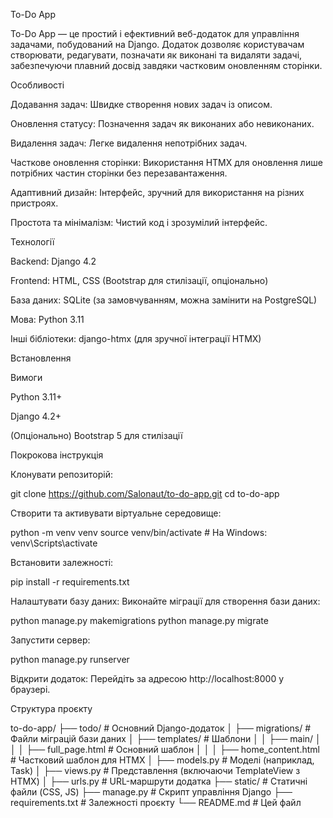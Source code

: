 To-Do App















To-Do App — це простий і ефективний веб-додаток для управління задачами, побудований на Django. Додаток дозволяє користувачам створювати, редагувати, позначати як виконані та видаляти задачі, забезпечуючи плавний досвід завдяки частковим оновленням сторінки.

Особливості





Додавання задач: Швидке створення нових задач із описом.



Оновлення статусу: Позначення задач як виконаних або невиконаних.



Видалення задач: Легке видалення непотрібних задач.



Часткове оновлення сторінки: Використання HTMX для оновлення лише потрібних частин сторінки без перезавантаження.



Адаптивний дизайн: Інтерфейс, зручний для використання на різних пристроях.



Простота та мінімалізм: Чистий код і зрозумілий інтерфейс.

Технології





Backend: Django 4.2



Frontend: HTML, CSS (Bootstrap для стилізації, опціонально)



База даних: SQLite (за замовчуванням, можна замінити на PostgreSQL)



Мова: Python 3.11



Інші бібліотеки: django-htmx (для зручної інтеграції HTMX)

Встановлення

Вимоги





Python 3.11+



Django 4.2+





(Опціонально) Bootstrap 5 для стилізації

Покрокова інструкція





Клонувати репозиторій:

git clone https://github.com/Salonaut/to-do-app.git
cd to-do-app



Створити та активувати віртуальне середовище:

python -m venv venv
source venv/bin/activate  # На Windows: venv\Scripts\activate



Встановити залежності:

pip install -r requirements.txt



Налаштувати базу даних: Виконайте міграції для створення бази даних:

python manage.py makemigrations
python manage.py migrate



Запустити сервер:

python manage.py runserver



Відкрити додаток: Перейдіть за адресою http://localhost:8000 у браузері.

Структура проєкту

to-do-app/
├── todo/                  # Основний Django-додаток
│   ├── migrations/        # Файли міграцій бази даних
│   ├── templates/         # Шаблони
│   │   ├── main/
│   │   │   ├── full_page.html    # Основний шаблон
│   │   │   ├── home_content.html # Частковий шаблон для HTMX
│   ├── models.py          # Моделі (наприклад, Task)
│   ├── views.py           # Представлення (включаючи TemplateView з HTMX)
│   ├── urls.py            # URL-маршрути додатка
├── static/                # Статичні файли (CSS, JS)
├── manage.py              # Скрипт управління Django
├── requirements.txt       # Залежності проєкту
└── README.md              # Цей файл
